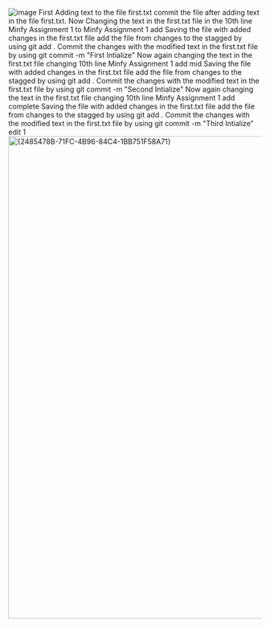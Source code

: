 ![image](https://github.com/user-attachments/assets/27571002-ac8f-4761-bba9-a1298c609245)
First Adding text to the file first.txt commit the file after adding text in the file first.txt.
Now Changing the text in the first.txt file in the 10th line Minfy Assignment 1 to Minfy Assignment 1 add
Saving the file with added changes in the first.txt file 
add the file from changes to the stagged by using git add .
Commit the changes with the modified text in the first.txt file by using git commit -m "First Intialize"
Now again changing the text in the first.txt file changing 10th line Minfy Assignment 1 add mid 
Saving the file with added changes in the first.txt file 
add the file from changes to the stagged by using git add .
Commit the changes with the modified text in the first.txt file by using git commit -m "Second Intialize"
Now again changing the text in the first.txt file changing 10th line Minfy Assignment 1 add complete
Saving the file with added changes in the first.txt file 
add the file from changes to the stagged by using git add .
Commit the changes with the modified text in the first.txt file by using git commit -m "Third Intialize"
edit 1
<img width="960" alt="{2485478B-71FC-4B96-84C4-1BB751F58A71}" src="https://github.com/user-attachments/assets/30b405c7-1df7-4619-a6db-1b6885e8a2fb" />
